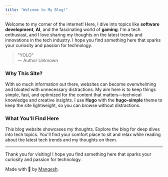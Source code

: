 ```yaml
---
title: "Welcome to My Blog!"
---
```


Welcome to my corner of the internet! Here, I dive into topics like **software development**, **AI**, and the fascinating world of **gaming**. I'm a tech enthusiast, and I love sharing my thoughts on the latest trends and innovations in the tech industry. I hope you find something here that sparks your curiosity and passion for technology.

> "YOLO"  
> — Author Unknown

### Why This Site?
With so much information out there, websites can become overwhelming and bloated with unnecessary distractions. My aim here is to keep things simple, fast, and optimized for the content that matters—technical knowledge and creative insights. I use **Hugo** with the **hugo-simple** theme to keep the site lightweight, so you can browse without distractions.

### What You'll Find Here
This blog website showcases my thoughts. Explore the blog for deep dives into tech topics. You'll find your comfort place to sit and relax while reading about the latest tech trends and my thoughts on them.

---

Thank you for visiting! I hope you find something here that sparks your curiosity and passion for technology.

Made with 💙 by [Mangesh](https://github.com/1mangesh1).
